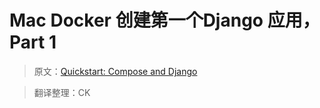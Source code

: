 # Mac Docker 创建第一个Django 应用，Part 1

> 原文：[Quickstart: Compose and Django]("https://docs.docker.com/compose/django/#create-a-django-project")

> 翻译整理：CK
